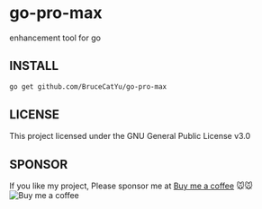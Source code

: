 # go-pro-max
enhancement tool for go

## INSTALL

```bash
go get github.com/BruceCatYu/go-pro-max
```

## LICENSE
This project licensed under the GNU General Public License v3.0

## SPONSOR
If you like my project, Please sponsor me at [Buy me a coffee](https://bmc.link/realbruceyy) 🐭🐭  
![Buy me a coffee](./bmc_qr.png)
